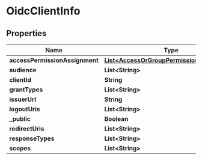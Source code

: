 

# OidcClientInfo


## Properties

| Name | Type | Description | Notes |
|------------ | ------------- | ------------- | -------------|
|**accessPermissionAssignment** | [**List&lt;AccessOrGroupPermissionAssignment&gt;**](AccessOrGroupPermissionAssignment.md) |  |  [optional] |
|**audience** | **List&lt;String&gt;** |  |  [optional] |
|**clientId** | **String** |  |  [optional] |
|**grantTypes** | **List&lt;String&gt;** |  |  [optional] |
|**issuerUrl** | **String** |  |  [optional] |
|**logoutUris** | **List&lt;String&gt;** |  |  [optional] |
|**_public** | **Boolean** |  |  [optional] |
|**redirectUris** | **List&lt;String&gt;** |  |  [optional] |
|**responseTypes** | **List&lt;String&gt;** |  |  [optional] |
|**scopes** | **List&lt;String&gt;** |  |  [optional] |



